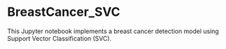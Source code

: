 # BreastCancer_SVC
This Jupyter notebook implements a breast cancer detection model using Support Vector Classification (SVC).
